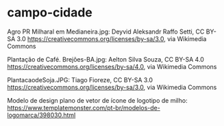 # campo-cidade
Agro PR Milharal em Medianeira.jpg: Deyvid Aleksandr Raffo Setti, CC BY-SA 3.0 <https://creativecommons.org/licenses/by-sa/3.0>, via Wikimedia Commons

Plantação de Café. Brejões-BA.jpg: Aelton Silva Souza, CC BY-SA 4.0 <https://creativecommons.org/licenses/by-sa/4.0>, via Wikimedia Commons

PlantacaodeSoja.JPG: Tiago Fioreze, CC BY-SA 3.0 <https://creativecommons.org/licenses/by-sa/3.0>, via Wikimedia Commons

Modelo de design plano de vetor de ícone de logotipo de milho: https://www.templatemonster.com/pt-br/modelos-de-logomarca/398030.html